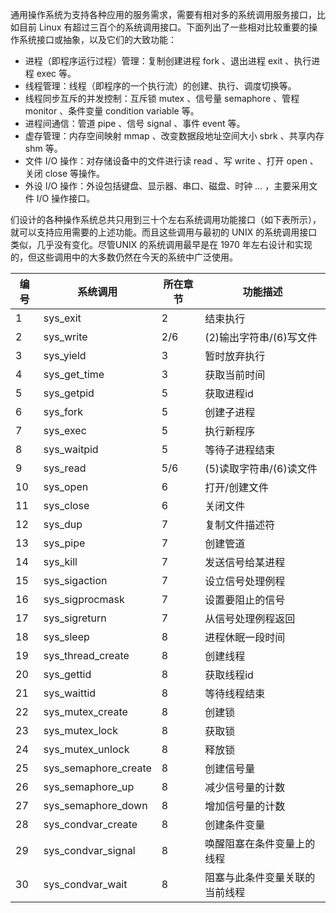 通用操作系统为支持各种应用的服务需求，需要有相对多的系统调用服务接口，比如目前 Linux 有超过三百个的系统调用接口。下面列出了一些相对比较重要的操作系统接口或抽象，以及它们的大致功能：
- 进程（即程序运行过程）管理：复制创建进程 fork 、退出进程 exit 、执行进程 exec 等。
- 线程管理：线程（即程序的一个执行流）的创建、执行、调度切换等。
- 线程同步互斥的并发控制：互斥锁 mutex 、信号量 semaphore 、管程 monitor 、条件变量 condition variable 等。
- 进程间通信：管道 pipe 、信号 signal 、事件 event 等。
- 虚存管理：内存空间映射 mmap 、改变数据段地址空间大小 sbrk 、共享内存 shm 等。
- 文件 I/O 操作：对存储设备中的文件进行读 read 、写 write 、打开 open 、关闭 close 等操作。
- 外设 I/O 操作：外设包括键盘、显示器、串口、磁盘、时钟 … ，主要采用文件 I/O 操作接口。

们设计的各种操作系统总共只用到三十个左右系统调用功能接口（如下表所示），就可以支持应用需要的上述功能。而且这些调用与最初的 UNIX 的系统调用接口类似，几乎没有变化。尽管UNIX 的系统调用最早是在 1970 年左右设计和实现的，但这些调用中的大多数仍然在今天的系统中广泛使用。

|编号|系统调用|所在章节|功能描述|
|---|---|---|---|
|1|sys_exit|2|结束执行|
|2|sys_write|2/6|(2)输出字符串/(6)写文件|
|3|sys_yield|3|暂时放弃执行|
|4|sys_get_time|3|获取当前时间|
|5|sys_getpid|5|获取进程id|
|6|sys_fork|5|创建子进程|
|7|sys_exec|5|执行新程序|
|8|sys_waitpid|5|等待子进程结束|
|9|sys_read|5/6|(5)读取字符串/(6)读文件|
|10|sys_open|6|打开/创建文件|
|11|sys_close|6|关闭文件|
|12|sys_dup|7|复制文件描述符|
|13|sys_pipe|7|创建管道|
|14|sys_kill|7|发送信号给某进程|
|15|sys_sigaction|7|设立信号处理例程|
|16|sys_sigprocmask|7|设置要阻止的信号|
|17|sys_sigreturn|7|从信号处理例程返回|
|18|sys_sleep|8|进程休眠一段时间|
|19|sys_thread_create|8|创建线程|
|20|sys_gettid|8|获取线程id|
|21|sys_waittid|8|等待线程结束|
|22|sys_mutex_create|8|创建锁|
|23|sys_mutex_lock|8|获取锁|
|24|sys_mutex_unlock|8|释放锁|
|25|sys_semaphore_create|8|创建信号量|
|26|sys_semaphore_up|8|减少信号量的计数|
|27|sys_semaphore_down|8|增加信号量的计数|
|28|sys_condvar_create|8|创建条件变量|
|29|sys_condvar_signal|8|唤醒阻塞在条件变量上的线程|
|30|sys_condvar_wait|8|阻塞与此条件变量关联的当前线程|
